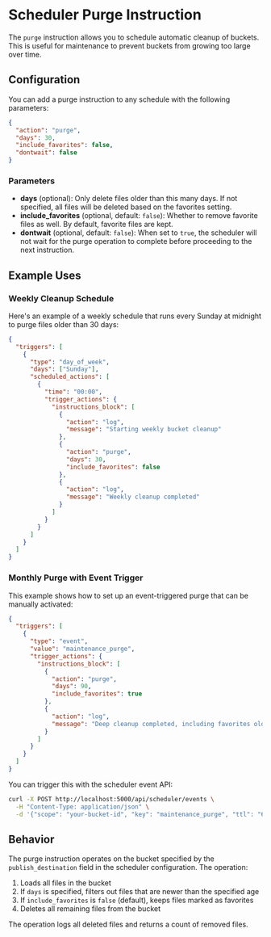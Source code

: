 # Scheduler Purge Instruction

The `purge` instruction allows you to schedule automatic cleanup of buckets. This is useful for maintenance to prevent buckets from growing too large over time.

## Configuration

You can add a purge instruction to any schedule with the following parameters:

```json
{
  "action": "purge",
  "days": 30,
  "include_favorites": false,
  "dontwait": false
}
```

### Parameters

- **days** (optional): Only delete files older than this many days. If not specified, all files will be deleted based on the favorites setting.
- **include_favorites** (optional, default: `false`): Whether to remove favorite files as well. By default, favorite files are kept.
- **dontwait** (optional, default: `false`): When set to `true`, the scheduler will not wait for the purge operation to complete before proceeding to the next instruction.

## Example Uses

### Weekly Cleanup Schedule

Here's an example of a weekly schedule that runs every Sunday at midnight to purge files older than 30 days:

```json
{
  "triggers": [
    {
      "type": "day_of_week",
      "days": ["Sunday"],
      "scheduled_actions": [
        {
          "time": "00:00",
          "trigger_actions": {
            "instructions_block": [
              {
                "action": "log",
                "message": "Starting weekly bucket cleanup"
              },
              {
                "action": "purge",
                "days": 30,
                "include_favorites": false
              },
              {
                "action": "log",
                "message": "Weekly cleanup completed"
              }
            ]
          }
        }
      ]
    }
  ]
}
```

### Monthly Purge with Event Trigger

This example shows how to set up an event-triggered purge that can be manually activated:

```json
{
  "triggers": [
    {
      "type": "event",
      "value": "maintenance_purge",
      "trigger_actions": {
        "instructions_block": [
          {
            "action": "purge",
            "days": 90,
            "include_favorites": true
          },
          {
            "action": "log",
            "message": "Deep cleanup completed, including favorites older than 90 days"
          }
        ]
      }
    }
  ]
}
```

You can trigger this with the scheduler event API:

```bash
curl -X POST http://localhost:5000/api/scheduler/events \
  -H "Content-Type: application/json" \
  -d '{"scope": "your-bucket-id", "key": "maintenance_purge", "ttl": "60s"}'
```

## Behavior

The purge instruction operates on the bucket specified by the `publish_destination` field in the scheduler configuration. The operation:

1. Loads all files in the bucket
2. If `days` is specified, filters out files that are newer than the specified age
3. If `include_favorites` is `false` (default), keeps files marked as favorites
4. Deletes all remaining files from the bucket

The operation logs all deleted files and returns a count of removed files. 